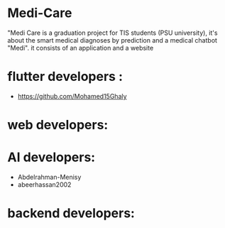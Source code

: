 # Medi-Care
"Medi Care is a graduation project for TIS students (PSU university), it's about the smart medical diagnoses by prediction and a medical chatbot "Medi". it consists of an application and a website

# flutter developers :
- https://github.com/Mohamed15Ghaly




# web developers:



# AI developers:
- Abdelrahman-Menisy
- abeerhassan2002

# backend developers:
